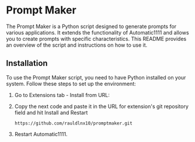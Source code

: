# Prompt Maker

The Prompt Maker is a Python script designed to generate prompts for various applications. It extends the functionality of Automatic1111 and allows you to create prompts with specific characteristics. This README provides an overview of the script and instructions on how to use it.

## Installation

To use the Prompt Maker script, you need to have Python installed on your system. Follow these steps to set up the environment:

1. Go to Extensions tab - Install from URL:
2. Copy the next code and paste it in the URL for extension's git repository field and hit Install and Restart

    `https://github.com/rauldlnx10/promptmaker.git`

3. Restart Automatic1111.
